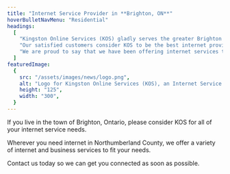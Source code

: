 ```yaml
---
title: "Internet Service Provider in **Brighton, ON**"
hoverBulletNavMenu: "Residential"
headings:
  [
    "Kingston Online Services (KOS) gladly serves the greater Brighton area in Eastern Ontario, Canada.",
    "Our satisfied customers consider KOS to be the best internet provider in Brighton.",
    "We are proud to say that we have been offering internet services to Brighton since the 1990s.",
  ]
featuredImage:
  {
    src: "/assets/images/news/logo.png",
    alt: "Logo for Kingston Online Services (KOS), an Internet Service Provider based in Kingston, Ontario",
    height: "125",
    width: "300",
  }
---
```


If you live in the town of Brighton, Ontario, please consider KOS for all of your internet service needs.

Wherever you need internet in Northumberland County, we offer a variety of internet and business services to fit your needs.

Contact us today so we can get you connected as soon as possible.

